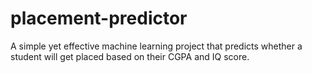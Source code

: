 # placement-predictor
A simple yet effective machine learning project that predicts whether a student will get placed based on their CGPA and IQ score.
